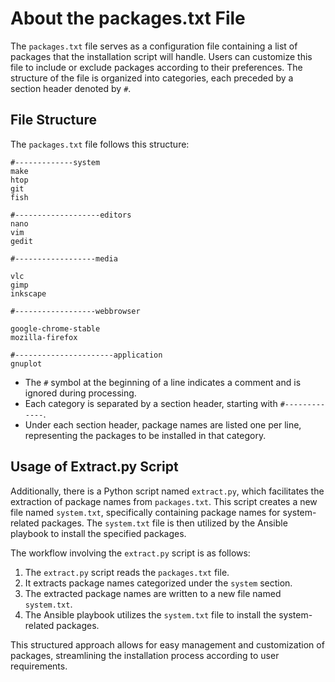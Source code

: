 # About the packages.txt File

The `packages.txt` file serves as a configuration file containing a list of packages that the installation script will handle. Users can customize this file to include or exclude packages according to their preferences. The structure of the file is organized into categories, each preceded by a section header denoted by `#`.

## File Structure

The `packages.txt` file follows this structure:

```plaintext
#-------------system
make
htop
git
fish

#-------------------editors
nano
vim
gedit

#------------------media

vlc
gimp
inkscape

#------------------webbrowser

google-chrome-stable
mozilla-firefox

#----------------------application
gnuplot
```

- The `#` symbol at the beginning of a line indicates a comment and is ignored during processing.
- Each category is separated by a section header, starting with `#-------------`.
- Under each section header, package names are listed one per line, representing the packages to be installed in that category.

## Usage of Extract.py Script

Additionally, there is a Python script named `extract.py`, which facilitates the extraction of package names from `packages.txt`. This script creates a new file named `system.txt`, specifically containing package names for system-related packages. The `system.txt` file is then utilized by the Ansible playbook to install the specified packages.

The workflow involving the `extract.py` script is as follows:

1. The `extract.py` script reads the `packages.txt` file.
2. It extracts package names categorized under the `system` section.
3. The extracted package names are written to a new file named `system.txt`.
4. The Ansible playbook utilizes the `system.txt` file to install the system-related packages.

This structured approach allows for easy management and customization of packages, streamlining the installation process according to user requirements.

